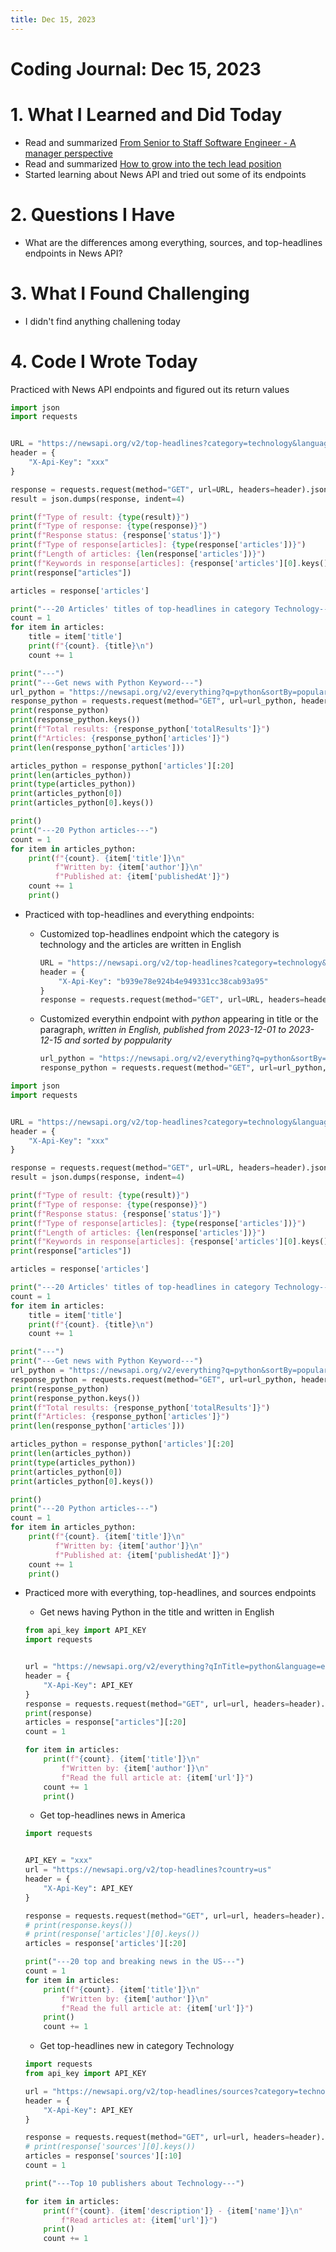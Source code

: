 ```yaml
---
title: Dec 15, 2023
---
```


# Coding Journal: Dec 15, 2023

# 1. What I Learned and Did Today
- Read and summarized [From Senior to Staff Software Engineer - A manager perspective](https://quinnle.io/docs/tech-blogs/notes/post_42)
- Read and summarized [How to grow into the tech lead position](https://quinnle.io/docs/tech-blogs/level-up-software-engineering/post_1)
- Started learning about News API and tried out some of its endpoints

# 2. Questions I Have
- What are the differences among everything, sources, and top-headlines endpoints in News API?

# 3. What I Found Challenging
- I didn't find anything challening today

# 4. Code I Wrote Today
Practiced with News API endpoints and figured out its return values

```python title="get_news.py"
import json
import requests


URL = "https://newsapi.org/v2/top-headlines?category=technology&language=en"
header = {
    "X-Api-Key": "xxx"
}

response = requests.request(method="GET", url=URL, headers=header).json()
result = json.dumps(response, indent=4)

print(f"Type of result: {type(result)}")
print(f"Type of response: {type(response)}")
print(f"Response status: {response['status']}")
print(f"Type of response[articles]: {type(response['articles'])}")
print(f"Length of articles: {len(response['articles'])}")
print(f"Keywords in response[articles]: {response['articles'][0].keys()}")
print(response["articles"])

articles = response['articles']

print("---20 Articles' titles of top-headlines in category Technology---")
count = 1
for item in articles:
    title = item['title']
    print(f"{count}. {title}\n")
    count += 1

print("---")
print("---Get news with Python Keyword---")
url_python = "https://newsapi.org/v2/everything?q=python&sortBy=popularity&language=en&from=2023-12-01&to=2023-12-15"
response_python = requests.request(method="GET", url=url_python, headers=header).json()
print(response_python)
print(response_python.keys())
print(f"Total results: {response_python['totalResults']}")
print(f"Articles: {response_python['articles']}")
print(len(response_python['articles']))

articles_python = response_python['articles'][:20]
print(len(articles_python))
print(type(articles_python))
print(articles_python[0])
print(articles_python[0].keys())

print()
print("---20 Python articles---")
count = 1
for item in articles_python:
    print(f"{count}. {item['title']}\n"
          f"Written by: {item['author']}\n"
          f"Published at: {item['publishedAt']}")
    count += 1
    print()
```

- Practiced with top-headlines and everything endpoints:
    * Customized top-headlines endpoint which the category is technology and the articles are written in English

        ```python
        URL = "https://newsapi.org/v2/top-headlines?category=technology&language=en"
        header = {
            "X-Api-Key": "b939e78e924b4e949331cc38cab93a95"
        }               
        response = requests.request(method="GET", url=URL, headers=header).json()
        ```
    * Customized everythin endpoint with <i>python</i> appearing in title or the paragraph, <i>written in English, published from 2023-12-01 to 2023-12-15 and sorted by poppularity</i>

        ```python
        url_python = "https://newsapi.org/v2/everything?q=python&sortBy=popularity&language=en&from=2023-12-01&to=2023-12-15"
        response_python = requests.request(method="GET", url=url_python, headers=header).json()
        ```

```python
import json
import requests


URL = "https://newsapi.org/v2/top-headlines?category=technology&language=en"
header = {
    "X-Api-Key": "xxx"
}

response = requests.request(method="GET", url=URL, headers=header).json()
result = json.dumps(response, indent=4)

print(f"Type of result: {type(result)}")
print(f"Type of response: {type(response)}")
print(f"Response status: {response['status']}")
print(f"Type of response[articles]: {type(response['articles'])}")
print(f"Length of articles: {len(response['articles'])}")
print(f"Keywords in response[articles]: {response['articles'][0].keys()}")
print(response["articles"])

articles = response['articles']

print("---20 Articles' titles of top-headlines in category Technology---")
count = 1
for item in articles:
    title = item['title']
    print(f"{count}. {title}\n")
    count += 1

print("---")
print("---Get news with Python Keyword---")
url_python = "https://newsapi.org/v2/everything?q=python&sortBy=popularity&language=en&from=2023-12-01&to=2023-12-15"
response_python = requests.request(method="GET", url=url_python, headers=header).json()
print(response_python)
print(response_python.keys())
print(f"Total results: {response_python['totalResults']}")
print(f"Articles: {response_python['articles']}")
print(len(response_python['articles']))

articles_python = response_python['articles'][:20]
print(len(articles_python))
print(type(articles_python))
print(articles_python[0])
print(articles_python[0].keys())

print()
print("---20 Python articles---")
count = 1
for item in articles_python:
    print(f"{count}. {item['title']}\n"
          f"Written by: {item['author']}\n"
          f"Published at: {item['publishedAt']}")
    count += 1
    print()
```

- Practiced more with everything, top-headlines, and sources endpoints
    * Get news having Python in the title and written in English

    ```python
    from api_key import API_KEY
    import requests


    url = "https://newsapi.org/v2/everything?qInTitle=python&language=en"
    header = {
        "X-Api-Key": API_KEY
    }
    response = requests.request(method="GET", url=url, headers=header).json()
    print(response)
    articles = response["articles"][:20]
    count = 1

    for item in articles:
        print(f"{count}. {item['title']}\n"
            f"Written by: {item['author']}\n"
            f"Read the full article at: {item['url']}")
        count += 1
        print()
    ```

    * Get top-headlines news in America

    ```python title="get_top_headlines_news.py"
    import requests


    API_KEY = "xxx"
    url = "https://newsapi.org/v2/top-headlines?country=us"
    header = {
        "X-Api-Key": API_KEY
    }

    response = requests.request(method="GET", url=url, headers=header).json()
    # print(response.keys())
    # print(response['articles'][0].keys())
    articles = response['articles'][:20]

    print("---20 top and breaking news in the US---")
    count = 1
    for item in articles:
        print(f"{count}. {item['title']}\n"
            f"Written by: {item['author']}\n"
            f"Read the full article at: {item['url']}")
        print()
        count += 1
    ```

    * Get top-headlines new in category Technology

    ```python title="get_top_headlines_technology_news.py"
    import requests
    from api_key import API_KEY

    url = "https://newsapi.org/v2/top-headlines/sources?category=technology"
    header = {
        "X-Api-Key": API_KEY
    }

    response = requests.request(method="GET", url=url, headers=header).json()
    # print(response['sources'][0].keys())
    articles = response['sources'][:10]
    count = 1

    print("---Top 10 publishers about Technology---")

    for item in articles:
        print(f"{count}. {item['description']} - {item['name']}\n"
            f"Read articles at: {item['url']}")
        print()
        count += 1
    ```